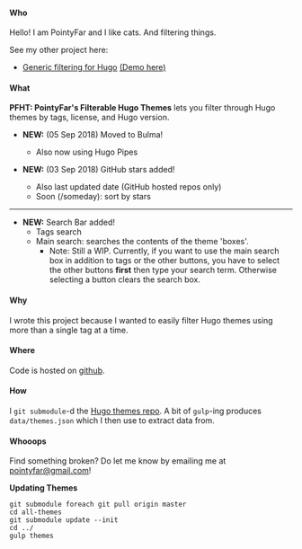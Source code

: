 #### Who 

Hello! I am PointyFar and I like cats. And filtering things.

See my other project here:

  - [Generic filtering for Hugo](https://github.com/pointyfar/hugo-tags-filter) [(Demo here)](https://pointy.netlify.com/filter/)

#### What 

**PFHT: PointyFar's Filterable Hugo Themes** lets you filter through Hugo themes by tags, license, and Hugo version. 
  
- **NEW:** (05 Sep 2018) Moved to Bulma!
  - Also now using Hugo Pipes

- **NEW:** (03 Sep 2018) GitHub stars added!
  - Also last updated date (GitHub hosted repos only)
  - Soon (/someday): sort by stars
  
---

- **NEW:** Search Bar added!
  - Tags search
  - Main search: searches the contents of the theme 'boxes'. 
    - Note: Still a WIP. Currently, if you want to use the main search box in addition to tags or the other buttons, you have to select the other buttons **first** then type your search term. Otherwise selecting a button clears the search box.

#### Why

I wrote this project because I wanted to easily filter Hugo themes using more than a single tag at a time.

#### Where 

Code is hosted on [github](https://github.com/pointyfar/hugo-themes-filter).

#### How 

I `git submodule`-d the [Hugo themes repo](https://github.com/gohugoio/hugoThemes). A bit of `gulp`-ing produces  `data/themes.json` which I then use to extract data from.

#### Whooops

Find something broken? Do let me know by emailing me at [pointyfar@gmail.com](mailto:pointyfar@gmail.com)! 


**Updating Themes**

```
git submodule foreach git pull origin master
cd all-themes
git submodule update --init
cd ../
gulp themes
```
